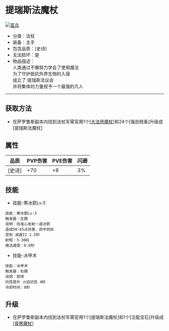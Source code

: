 # 提瑞斯法魔杖
<a href="https://ibb.co/nnFF1qJ"><img src="https://i.ibb.co/Yyxxd4s/image.png" alt="蛮兵" border="0"></a>
* 分类：法杖
* 装备：主手
* 包含品质：[史诗]
* 无法损坏：是
* 物品描述：<br/>人类通过不懈努力学会了使用魔法<br/>为了守护抵抗外界生物的入侵<br/>成立了 提瑞斯法议会<br/>并将集体的力量授予一个最强的凡人
---
## 获取方法
* 在萨罗鲁斯副本内找到法杖军需官用1个[<a href="https://github.com/LeafletXD/Minecraft-Yuanchu-Server-Wiki/blob/main/Wiki/RPG%E9%81%93%E5%85%B7/%E8%BF%9C%E7%A8%8B%E6%AD%A6%E5%99%A8/%E6%B3%95%E6%9D%96/%E5%A4%A7%E6%B3%95%E5%B8%88%E9%AD%94%E6%9D%96.md">大法师魔杖<a/>]和24个[强劲枝条]升级成[提瑞斯法魔杖]
## 属性
|品质|PVP伤害|PVE伤害|闪避|
|----|----|----|----|
|[史诗]|+70|+8|3%|
## 技能
* 技能-寒冰箭Lv:3
```
技能：寒冰箭Lv:3
触发器：左键
说明：向准心发射一道冰箭
造成50-65点伤害，目中目标
受到 减速II 1.5秒
射程：3-30码
施法速度：0.6秒
```
* 技能-冰甲术
```
技能：冰甲术
触发器：右键
说明：获得
抗性提升 火焰抗性 4秒
冷却时间：8秒
```
## 升级
* 在萨罗鲁斯副本内找到法杖军需官用1个[提瑞斯法魔杖]和1个[注能宝石]升级成[<a href="https://github.com/LeafletXD/Minecraft-Yuanchu-Server-Wiki/blob/main/Wiki/RPG%E9%81%93%E5%85%B7/%E8%BF%9C%E7%A8%8B%E6%AD%A6%E5%99%A8/%E6%B3%95%E6%9D%96/%E9%AA%A8%E5%AF%92%E9%AD%94%E6%9D%96.md">骨寒魔杖<a/>]
